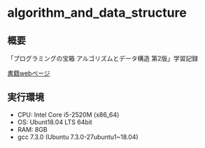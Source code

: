 # algorithm_and_data_structure

## 概要

「プログラミングの宝箱 アルゴリズムとデータ構造 第2版」学習記録

[書籍webページ](https://www.sbcr.jp/products/4797363289.html)

## 実行環境

- CPU: Intel Core i5-2520M (x86_64)
- OS: Ubunt18.04 LTS 64bit
- RAM: 8GB
- gcc 7.3.0 (Ubuntu 7.3.0-27ubuntu1~18.04)
